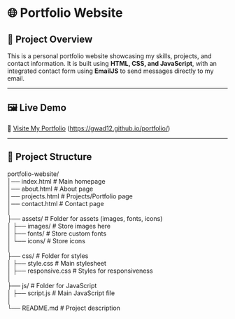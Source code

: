 # 🌐 Portfolio Website  

## 📌 Project Overview  
This is a personal portfolio website showcasing my skills, projects, and contact information. It is built using **HTML, CSS, and JavaScript**, with an integrated contact form using **EmailJS** to send messages directly to my email.  

---

## 🖼️ Live Demo  
🔗 [Visite My Portfolio](#) (https://gwad12.github.io/portfolio/)  

---

## 📂 Project Structure  

portfolio-website/  
│── index.html            # Main homepage  
│── about.html            # About page  
│── projects.html         # Projects/Portfolio page  
│── contact.html          # Contact page  
│  
├── assets/               # Folder for assets (images, fonts, icons)  
│   ├── images/           # Store images here  
│   ├── fonts/            # Store custom fonts  
│   └── icons/            # Store icons  
│  
├── css/                  # Folder for styles  
│   ├── style.css         # Main stylesheet  
│   ├── responsive.css    # Styles for responsiveness  
│  
├── js/                   # Folder for JavaScript  
│   ├── script.js         # Main JavaScript file  
│  
└── README.md             # Project description  

